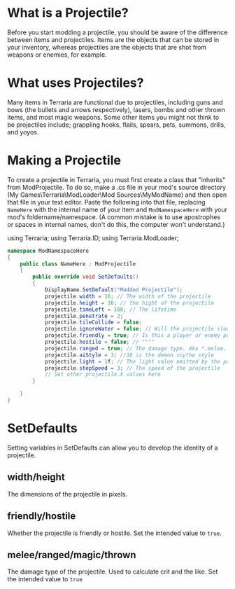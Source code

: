 # What is a Projectile?

Before you start modding a projectile, you should be aware of the difference between items and projectiles. Items are the objects that can be stored in your inventory, whereas projectiles are the objects that are shot from weapons or enemies, for example.

# What uses Projectiles?

Many items in Terraria are functional due to projectiles, including guns and bows (the bullets and arrows respectively), lasers, bombs and other thrown items, and most magic weapons. Some other items you might not think to be projectiles include; grappling hooks, flails, spears, pets, summons, drills, and yoyos.

# Making a Projectile

To create a projectile in Terraria, you must first create a class that "inherits" from ModProjectile. To do so, make a .cs file in your mod's source directory (My Games\Terraria\ModLoader\Mod Sources\MyModName) and then open that file in your text editor. Paste the following into that file, replacing `NameHere` with the internal name of your item and `ModNamespaceHere` with your mod's foldername/namespace. (A common mistake is to use apostrophes or spaces in internal names, don't do this, the computer won't understand.)

using Terraria;
using Terraria.ID;
using Terraria.ModLoader;

```c#
namespace ModNamespaceHere
{
    public class NameHere : ModProjectile
    {
        public override void SetDefaults()
        {
            DisplayName.SetDefault("Modded Projectile");
            projectile.width = 16; // The width of the projectile
            projectile.height = 16; // the hight of the projectile
            projectile.timeLeft = 180; // The lifetime
            projectile.penetrate = 2; 
            projectile.tileCollide = false;
            projectile.ignoreWater = false; // Will the projectile slow down in water?
            projectile.friendly = true; // Is this a player or enemy projectile?
            projectile.hostile = false; // """"
            projectile.ranged = true; // The damage type. Aka *.melee, *.magic etc
            projectile.aiStyle = 3; //18 is the demon scythe style
            projectile.light = 1f; // The light value emitted by the projectile
            projectile.stepSpeed = 3; // The speed of the projectile
            // Set other projectile.X values here
        }

    }
}
```

# SetDefaults

Setting variables in SetDefaults can allow you to develop the identity of a projectile.
## width/height

The dimensions of the projectile in pixels.

## friendly/hostile

Whether the projectile is friendly or hostile. Set the intended value to `true`.

## melee/ranged/magic/thrown

The damage type of the projectile. Used to calculate crit and the like. Set the intended value to `true`